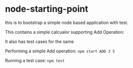 node-starting-point
===
this is to bootstrap a simple node based application with test. 

This contains a simple calcualor supporting Add Operation:

It also has test cases for the same

Performing a simple Add operation: `npm start ADD 3 5`

Running a test case: `npm test`
